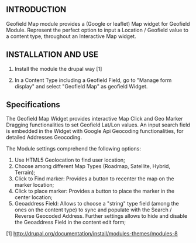 INTRODUCTION
------------

Geofield Map module provides a (Google or leaflet) Map widget for Geofield Module.
Represent the perfect option to input a Location / Geofield value to a content type, throughout an Interactive Map widget.

INSTALLATION AND USE
---------------------

1. Install the module the drupal way [1]

2. In a Content Type including a Geofield Field, go to "Manage form display" and select "Geofield Map" as geofield Widget.

Specifications
---------------------

The Geofield Map Widget provides interactive Map Click and Geo Marker Dragging functionalities to set Geofield Lat/Lon values.
An input search field is embedded in the Widget with Google Api Geocoding functionalities, for detailed Addresses Geocoding.

The Module settings comprehend the following options:

1. Use HTML5 Geolocation to find user location;
2. Choose among different Map Types (Roadmap, Satellite, Hybrid, Terrain);
2. Click to Find marker: Provides a button to recenter the map on the marker location;
3. Click to place marker: Provides a button to place the marker in the center location;
4. Geoaddress Field: Allows to choose a "string" type field (among the ones on the content type) to sync and populate with the Search / Reverse Geocoded Address. Further settings allows to hide and disable the Geoaddress Field in the content edit form;

[1] http://drupal.org/documentation/install/modules-themes/modules-8